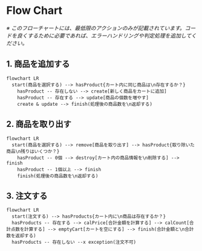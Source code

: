 # Flow Chart

_※ このフローチャートには、最低限のアクションのみが記載されています。コードを良くするために必要であれば、エラーハンドリングや判定処理を追加してください。_

## 1. 商品を追加する

```mermaid
flowchart LR
  start(商品を選択する) --> hasProduct{カート内に同じ商品は\n存在するか？}
    hasProduct -- 存在しない --> create[新しく商品をカートに追加]
    hasProduct -- 存在する --> update[商品の個数を増やす]
    create & update --> finish(処理後の商品数を\n返却する)
```

## 2. 商品を取り出す

```mermaid
flowchart LR
  start(商品を選択する) --> remove[商品を取り出す] --> hasProduct{取り除いた商品\n残りはいくつか？}
    hasProduct -- 0個 --> destroy[カート内の商品情報を\n削除する] --> finish
    hasProduct -- 1個以上 --> finish
    finish(処理後の商品数を\n返却する)
```

## 3. 注文する

```mermaid
flowchart LR
  start(注文する) --> hasProducts{カート内に\n商品は存在するか？}
  hasProducts -- 存在する --> calPrice[合計金額を計算する] --> calCount[合計点数を計算する] --> emptyCart[カートを空にする] --> finish(合計金額と\n合計数を返却する)
  hasProducts -- 存在しない --x exception(注文不可)
```
